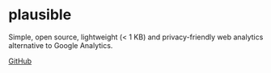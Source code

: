 # plausible

Simple, open source, lightweight (< 1 KB) and privacy-friendly web analytics alternative to Google Analytics.

[GitHub]()